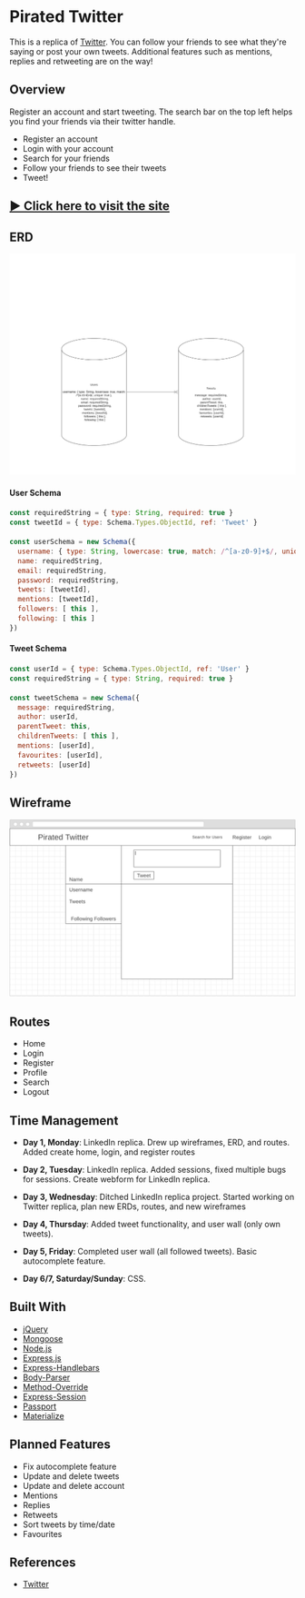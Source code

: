 # Pirated Twitter

This is a replica of [Twitter](https://twitter.com/?lang=en). You can follow your friends to see what they're saying or post your own tweets. Additional features such as mentions, replies and retweeting are on the way!

## Overview

Register an account and start tweeting. The search bar on the top left helps you find your friends via their twitter handle.

* Register an account
* Login with your account
* Search for your friends
* Follow your friends to see their tweets
* Tweet!

## [▶ Click here to visit the site](https://project-2-koozy.herokuapp.com/)

## ERD
![ERD](/public/assets/images/proj2_erd.png "ERD.png")

#### User Schema

```javascript
const requiredString = { type: String, required: true }
const tweetId = { type: Schema.Types.ObjectId, ref: 'Tweet' }

const userSchema = new Schema({
  username: { type: String, lowercase: true, match: /^[a-z0-9]+$/, unique: true },
  name: requiredString,
  email: requiredString,
  password: requiredString,
  tweets: [tweetId],
  mentions: [tweetId],
  followers: [ this ],
  following: [ this ]
})
```

#### Tweet Schema

```javascript
const userId = { type: Schema.Types.ObjectId, ref: 'User' }
const requiredString = { type: String, required: true }

const tweetSchema = new Schema({
  message: requiredString,
  author: userId,
  parentTweet: this,
  childrenTweets: [ this ],
  mentions: [userId],
  favourites: [userId],
  retweets: [userId]
})
```

## Wireframe
![Wireframe](/public/assets/images/wireframe.png "wireframe.png")

## Routes

* Home
* Login
* Register
* Profile
* Search
* Logout

## Time Management

* **Day 1, Monday**: LinkedIn replica. Drew up wireframes, ERD, and routes. Added create home, login, and register routes

* **Day 2, Tuesday**: LinkedIn replica. Added sessions, fixed multiple bugs for sessions. Create webform for LinkedIn replica.

* **Day 3, Wednesday**: Ditched LinkedIn replica project. Started working on Twitter replica, plan new ERDs, routes, and new wireframes

* **Day 4, Thursday**: Added tweet functionality, and user wall (only own tweets).

* **Day 5, Friday**: Completed user wall (all followed tweets). Basic autocomplete feature.

* **Day 6/7, Saturday/Sunday**: CSS.

## Built With

* [jQuery](http://jquery.com/)
* [Mongoose](http://mongoosejs.com/)
* [Node.js](https://nodejs.org/en/)
* [Express.js](https://expressjs.com/)
* [Express-Handlebars](https://github.com/ericf/express-handlebars)
* [Body-Parser](https://www.npmjs.com/package/body-parser)
* [Method-Override](https://github.com/expressjs/method-override)
* [Express-Session](https://www.npmjs.com/package/express-sessions)
* [Passport](http://www.passportjs.org/)
* [Materialize](http://materializecss.com/)

## Planned Features

* Fix autocomplete feature
* Update and delete tweets
* Update and delete account
* Mentions
* Replies
* Retweets
* Sort tweets by time/date
* Favourites

## References

* [Twitter](https://twitter.com/?lang=en)
